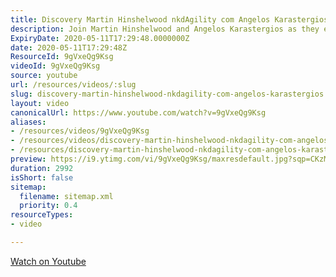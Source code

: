 ```yaml
---
title: Discovery Martin Hinshelwood nkdAgility com Angelos Karastergios
description: Join Martin Hinshelwood and Angelos Karastergios as they explore the innovative world of nkdAgility, uncovering insights and strategies for agile success.
ExpiryDate: 2020-05-11T17:29:48.0000000Z
date: 2020-05-11T17:29:48Z
ResourceId: 9gVxeQg9Ksg
videoId: 9gVxeQg9Ksg
source: youtube
url: /resources/videos/:slug
slug: discovery-martin-hinshelwood-nkdagility-com-angelos-karastergios
layout: video
canonicalUrl: https://www.youtube.com/watch?v=9gVxeQg9Ksg
aliases:
- /resources/videos/9gVxeQg9Ksg
- /resources/videos/discovery-martin-hinshelwood-nkdagility-com-angelos-karastergios
- /resources/discovery-martin-hinshelwood-nkdagility-com-angelos-karastergios
preview: https://i9.ytimg.com/vi/9gVxeQg9Ksg/maxresdefault.jpg?sqp=CKzMp7oG&rs=AOn4CLA52auPm4aZz9OGuBKMI_DL3eNdzA
duration: 2992
isShort: false
sitemap:
  filename: sitemap.xml
  priority: 0.4
resourceTypes:
- video

---
```

  
 [Watch on Youtube](https://www.youtube.com/watch?v=9gVxeQg9Ksg)
